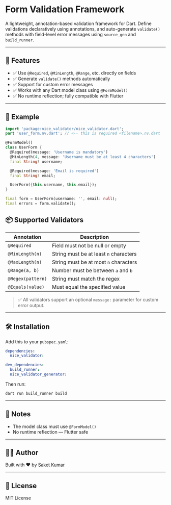 # Form Validation Framework

A lightweight, annotation-based validation framework for Dart. Define validations declaratively using annotations, and auto-generate `validate()` methods with field-level error messages using `source_gen` and `build_runner`.

---

## 🚀 Features

- ✅ Use `@Required`, `@MinLength`, `@Range`, etc. directly on fields
- ✅ Generate `validate()` methods automatically
- ✅ Support for custom error messages
- ✅ Works with any Dart model class using `@FormModel()`
- ✅ No runtime reflection; fully compatible with Flutter

---

## 🧱 Example

```dart
import 'package:nice_validator/nice_validator.dart';
part 'user_form.nv.dart'; // <-- this is required <filename>.nv.dart

@FormModel()
class UserForm {
  @Required(message: 'Username is mandatory')
  @MinLength(4, message: 'Username must be at least 4 characters')
  final String? username;

  @Required(message: 'Email is required')
  final String? email;

  UserForm({this.username, this.email});
}

final form = UserForm(username: '', email: null);
final errors = form.validate();
```

## 📦 Supported Validators

| Annotation        | Description                             |
|------------------|-----------------------------------------|
| `@Required`       | Field must not be null or empty         |
| `@MinLength(n)`   | String must be at least `n` characters  |
| `@MaxLength(n)`   | String must be at most `n` characters   |
| `@Range(a, b)`    | Number must be between `a` and `b`      |
| `@Regex(pattern)` | String must match the regex             |
| `@Equals(value)`  | Must equal the specified value          |

> ✅ All validators support an optional  `message:` parameter for custom error output.

---

## 🛠 Installation

Add this to your `pubspec.yaml`:

```yaml
dependencies:
  nice_validator:

dev_dependencies:
  build_runner:
  nice_validator_generator:
```

Then run:

```bash
dart run build_runner build
```

---

## 📌 Notes

- The model class must use `@FormModel()`
- No runtime reflection — Flutter safe

---

## 👨‍💻 Author

Built with ❤️ by [Saket Kumar](https://github.com/voonic)

---

## 🪪 License

MIT License
